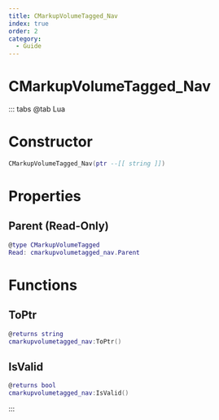 ```yaml
---
title: CMarkupVolumeTagged_Nav
index: true
order: 2
category:
  - Guide
---
```


# CMarkupVolumeTagged_Nav

::: tabs
@tab Lua
# Constructor
```lua
CMarkupVolumeTagged_Nav(ptr --[[ string ]])
```
# Properties
## Parent (Read-Only)
```lua
@type CMarkupVolumeTagged
Read: cmarkupvolumetagged_nav.Parent
```
# Functions
## ToPtr
```lua
@returns string
cmarkupvolumetagged_nav:ToPtr()
```
## IsValid
```lua
@returns bool
cmarkupvolumetagged_nav:IsValid()
```

:::